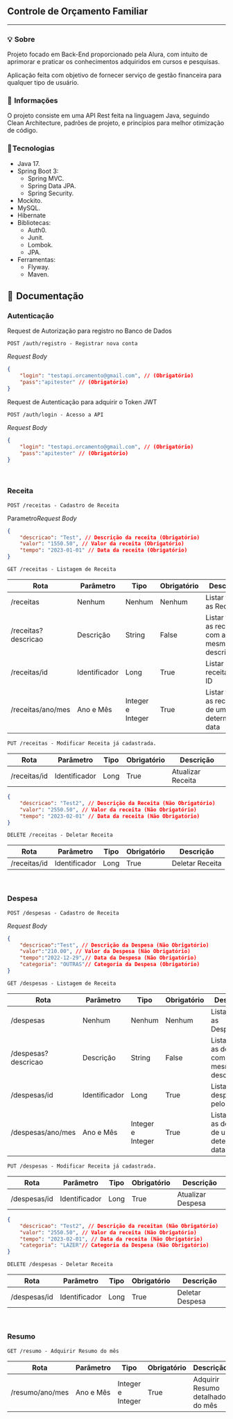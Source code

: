 <h2>
    Controle de Orçamento Familiar
</h2>

---
### 💡  Sobre
Projeto focado em Back-End proporcionado pela Alura, com intuito de aprimorar e praticar os conhecimentos adquiridos em cursos e pesquisas.

Aplicação feita com objetivo de fornecer serviço de gestão financeira para qualquer tipo de usuário.

### 💬  Informações
O projeto consiste em uma API Rest feita na linguagem Java, seguindo Clean Architecture, padrões de projeto, e princípios para melhor otimização de código.

### 🧠 Tecnologias
- Java 17.
- Spring Boot 3:
    - Spring MVC.
    - Spring Data JPA.
    - Spring Security.
- Mockito.
- MySQL.
- Hibernate
- Bibliotecas:
    - Auth0.
    - Junit.
    - Lombok.
    - JPA.
- Ferramentas:
    - Flyway.
    - Maven.

## 📃  Documentação
### Autenticação

Request de Autorização para registro no Banco de Dados

    POST /auth/registro - Registrar nova conta


*Request Body*
~~~ JSON
{
    "login": "testapi.orcamento@gmail.com", // (Obrigatório)
    "pass":"apitester" // (Obrigatório)
}
~~~

Request de Autenticação para adquirir o Token JWT

    POST /auth/login - Acesso a API


*Request Body*
~~~ JSON
{
    "login": "testapi.orcamento@gmail.com", // (Obrigatório)
    "pass":"apitester" // (Obrigatório)
}
~~~
<br>

### Receita

    POST /receitas - Cadastro de Receita

Parametro*Request Body*
~~~ JSON
{
    "descricao": "Test", // Descrição da receita (Obrigatório)
    "valor": "1550.50", // Valor da receita (Obrigatório)
    "tempo": "2023-01-01" // Data da receita (Obrigatório)
}
~~~

    GET /receitas - Listagem de Receita

| Rota  | Parâmetro  | Tipo | Obrigatório | Descrição|
| ----- | ---------- | ---- | ----------- | -------- |
| /receitas | Nenhum | Nenhum | Nenhum | Listar todas as Receitas|
| /receitas?descricao  | Descrição | String | False |Listar todas as receitas com a mesma descrição |
| /receitas/id | Identificador | Long | True | Listar receita pelo ID |
| /receitas/ano/mes | Ano e Mês | Integer e Integer| True | Listar todas as receitas de uma determinada data |


    PUT /receitas - Modificar Receita já cadastrada.

| Rota  | Parâmetro  | Tipo | Obrigatório | Descrição|
| ----- | ---------- | ---- | ----------- | -------- |
| /receitas/id | Identificador | Long | True | Atualizar Receita |

~~~ JSON
{
    "descricao": "Test2", // Descrição da Receita (Não Obrigatório)
    "valor": "2550.50", // Valor da receita (Não Obrigatório)
    "tempo": "2023-02-01" // Data da receita (Não Obrigatório)
}
~~~

    DELETE /receitas - Deletar Receita

| Rota  | Parâmetro  | Tipo | Obrigatório | Descrição|
| ----- | ---------- | ---- | ----------- | -------- |
| /receitas/id | Identificador | Long | True | Deletar Receita |

<br>

### Despesa


    POST /despesas - Cadastro de Receita

*Request Body*
~~~ JSON
{
    "descricao":"Test", // Descrição da Despesa (Não Obrigatório)
    "valor":"210.00", // Valor da Despesa (Não Obrigatório)
    "tempo":"2022-12-29",// Data da Despesa (Não Obrigatório)
    "categoria": "OUTRAS"// Categoria da Despesa (Obrigatório)
}

~~~

    GET /despesas - Listagem de Receita

| Rota  | Parâmetro  | Tipo | Obrigatório | Descrição|
| ----- | ---------- | ---- | ----------- | -------- |
| /despesas | Nenhum | Nenhum | Nenhum | Listar todas as Despesas|
| /despesas?descricao  | Descrição | String | False |Listar todas as despesas com a mesma descrição |
| /despesas/id | Identificador | Long | True | Listar despesa pelo ID |
| /despesas/ano/mes | Ano e Mês | Integer e Integer| True | Listar todas as despesas de uma determinada data |


    PUT /despesas - Modificar Receita já cadastrada.

| Rota  | Parâmetro  | Tipo | Obrigatório | Descrição|
| ----- | ---------- | ---- | ----------- | -------- |
| /despesas/id | Identificador | Long | True | Atualizar Despesa |

~~~ JSON
{
    "descricao": "Test2", // Descrição da receitan (Não Obrigatório)
    "valor": "2550.50", // Valor da receita (Não Obrigatório)
    "tempo": "2023-02-01", // Data da receita (Não Obrigatório)
    "categoria": "LAZER"// Categoria da Despesa (Não Obrigatório)
}
~~~

    DELETE /despesas - Deletar Receita

| Rota  | Parâmetro  | Tipo | Obrigatório | Descrição|
| ----- | ---------- | ---- | ----------- | -------- |
| /despesas/id | Identificador | Long | True | Deletar Despesa |

<br>

### Resumo

    GET /resumo - Adquirir Resumo do mês

| Rota  | Parâmetro  | Tipo | Obrigatório | Descrição|
| ----- | ---------- | ---- | ----------- | -------- |
| /resumo/ano/mes | Ano e Mês | Integer e Integer | True | Adquirir Resumo detalhado do mês |
